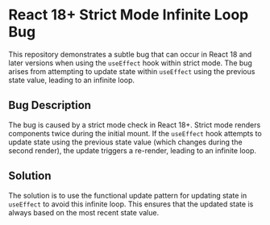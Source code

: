 # React 18+ Strict Mode Infinite Loop Bug

This repository demonstrates a subtle bug that can occur in React 18 and later versions when using the `useEffect` hook within strict mode.  The bug arises from attempting to update state within `useEffect` using the previous state value, leading to an infinite loop.

## Bug Description

The bug is caused by a strict mode check in React 18+. Strict mode renders components twice during the initial mount. If the `useEffect` hook attempts to update state using the previous state value (which changes during the second render), the update triggers a re-render, leading to an infinite loop. 

## Solution

The solution is to use the functional update pattern for updating state in `useEffect` to avoid this infinite loop. This ensures that the updated state is always based on the most recent state value.